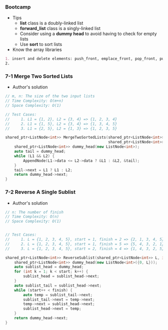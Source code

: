 ### Bootcamp

* Tips
  * **list** class is a doubly-linked list
  * **forward\_list** class is a singly-linked list
  * Consider using a **dummy head** to avoid having to check for empty lists
  * Use **sort** to sort lists
* Know the array libraries

```markdown
1. insert and delete elements: push_front, emplace_front, pop_front, push_back, emplace_back, pop_back
2.
```

### 7-1 Merge Two Sorted Lists

* Author's solution

```cpp
// m, n: The size of the two input lists
// Time Complexity: O(m+n)
// Space Complexity: O(1)

// Test Cases:
//     1. L1 = {1, 2}, L2 = {3, 4} => {1, 2, 3, 4}
//     2. L1 = {1, 5}, L2 = {3, 4} => {1, 3, 4, 5}
//     3. L1 = {2, 5}, L2 = {1, 3} => {1, 2, 3, 5}

shared_ptr<ListNode<int>> MergeTwoSortedLists(shared_ptr<ListNode<int>> L1,
                                              shared_ptr<ListNode<int>> L2) {
    shared_ptr<ListNode<int>> dummy_head(new ListNode<int>);
    auto tail = dummy_head;
    while (L1 && L2) {
        AppendNode(L1->data <= L2->data ? &L1 : &L2, &tail);
    }
    tail->next = L1 ? L1 : L2;
    return dummy_head->next;
}
```

### 7-2 Reverse A Single Sublist

* Author's solution

```cpp
// n: The number of finish
// Time Complexity: O(n)
// Space Complexity: O(1)


// Test Cases:
//     1. L = {1, 2, 3, 4, 5}, start = 1, finish = 2 => {2, 1, 3, 4, 5}
//     2. L = {1, 2, 3, 4, 5}, start = 1, finish = 5 => {5, 4, 3, 2, 1}
//     3. L = {1, 2, 3, 4, 5}, start = 2, finish = 4 => {1, 4, 3, 2, 5}

shared_ptr<ListNode<int>> ReverseSublist(shared_ptr<ListNode<int>> L, int start, int finish) {
    shared_ptr<ListNode<int>> dummy_head(new ListNode<int>({0, L}));
    auto sublist_head = dummy_head;
    for (int k = 1; k < start; k++) {
        sublist_head = sublist_head->next;
    }
    auto sublist_tail = sublist_head->next;
    while (start++ < finish) {
        auto temp = sublist_tail->next;
        sublist_tail->next = temp->next;
        temp->next = sublist_head->next;
        sublist_head->next = temp;
    }
    return dummy_head->next;
}
```



